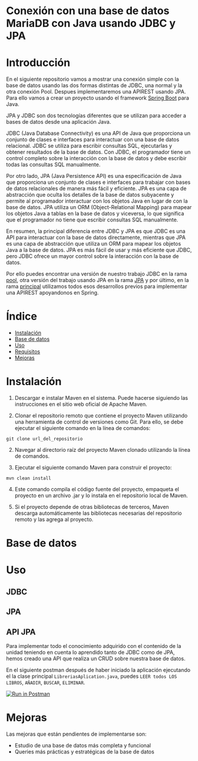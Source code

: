 # Conexión con una base de datos MariaDB con Java usando JDBC y JPA


# Introducción

En el siguiente repositorio vamos a mostrar una conexión simple con la base de datos usando las dos formas distintas de JDBC, una normal y la otra conexión Pool. Despues implementaremos una APIREST usando JPA. Para ello vamos a crear un proyecto usando el framework [Spring Boot](https://start.spring.io/) para Java.

JPA y JDBC son dos tecnologías diferentes que se utilizan para acceder a bases de datos desde una aplicación Java.

JDBC (Java Database Connectivity) es una API de Java que proporciona un conjunto de clases e interfaces para interactuar con una base de datos relacional. JDBC se utiliza para escribir consultas SQL, ejecutarlas y obtener resultados de la base de datos. Con JDBC, el programador tiene un control completo sobre la interacción con la base de datos y debe escribir todas las consultas SQL manualmente.

Por otro lado, JPA (Java Persistence API) es una especificación de Java que proporciona un conjunto de clases e interfaces para trabajar con bases de datos relacionales de manera más fácil y eficiente. JPA es una capa de abstracción que oculta los detalles de la base de datos subyacente y permite al programador interactuar con los objetos Java en lugar de con la base de datos. JPA utiliza un ORM (Object-Relational Mapping) para mapear los objetos Java a tablas en la base de datos y viceversa, lo que significa que el programador no tiene que escribir consultas SQL manualmente.

En resumen, la principal diferencia entre JDBC y JPA es que JDBC es una API para interactuar con la base de datos directamente, mientras que JPA es una capa de abstracción que utiliza un ORM para mapear los objetos Java a la base de datos. JPA es más fácil de usar y más eficiente que JDBC, pero JDBC ofrece un mayor control sobre la interacción con la base de datos.

Por ello puedes encontrar una versión de nuestro trabajo JDBC en la rama [pool](https://github.com/Adrianlm17/Mate_JDBC/tree/pool), otra versión del trabajo usando JPA en la rama [JPA](https://github.com/Adrianlm17/Mate_JDBC/tree/JPA) y por último, en la rama [principal](https://github.com/Adrianlm17/Mate_JDBC/tree/main) utilizamos todos esos desarrollos previos para implementar una APIREST apoyandonos en Spring.

# Índice

- [Instalación](#instalación)
- [Base de datos](#base-de-datos)
- [Uso](#uso)
- [Requisitos](#requisitos)
- [Mejoras](#mejoras)

# Instalación

1. Descargar e instalar Maven en el sistema. Puede hacerse siguiendo las instrucciones en el sitio web oficial de Apache Maven.

2. Clonar el repositorio remoto que contiene el proyecto Maven utilizando una herramienta de control de versiones como Git. Para ello, se debe ejecutar el siguiente comando en la línea de comandos:
```
git clone url_del_repositorio
```
2. Navegar al directorio raíz del proyecto Maven clonado utilizando la línea de comandos.

3. Ejecutar el siguiente comando Maven para construir el proyecto:
```
mvn clean install
```
4. Este comando compila el código fuente del proyecto, empaqueta el proyecto en un archivo .jar y lo instala en el repositorio local de Maven.

5. Si el proyecto depende de otras bibliotecas de terceros, Maven descarga automáticamente las bibliotecas necesarias del repositorio remoto y las agrega al proyecto.

# Base de datos

# Uso

## JDBC

## JPA

## API JPA

Para implementar todo el conocimiento adquirido con el contenido de la unidad teniendo en cuenta lo aprendido tanto de JDBC como de JPA, hemos creado una API que realiza un CRUD sobre nuestra base de datos.

En el siguiente postman después de haber iniciado la aplicación ejecutando el la clase principal `LibreriasAplication.java`, puedes `LEER todos LOS LIBROS`, `AÑADIR`, `BUSCAR`, `ELIMINAR`.


[![Run in Postman](https://run.pstmn.io/button.svg)](https://god.gw.postman.com/run-collection/24367189-304016c1-1de3-468d-b641-a6a15a347e51?action=collection%2Ffork&collection-url=entityId%3D24367189-304016c1-1de3-468d-b641-a6a15a347e51%26entityType%3Dcollection%26workspaceId%3D6054a904-5fac-4f5b-937f-3c38ba681f2c)

# Mejoras

Las mejoras que están pendientes de implementarse son:
- Estudio de una base de datos más completa y funcional
- Queries más prácticas y estratégicas de la base de datos




